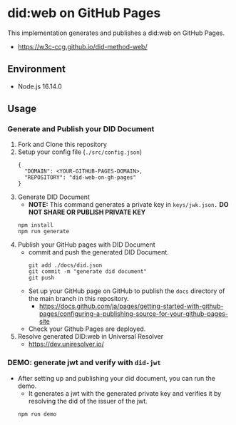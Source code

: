 # did:web on GitHub Pages
This implementation generates and publishes a did:web on GitHub Pages.
- https://w3c-ccg.github.io/did-method-web/

## Environment
- Node.js 16.14.0

## Usage
### Generate and Publish your DID Document
1. Fork and Clone this repository
2. Setup your config file (`./src/config.json`)
    ```
    {
      "DOMAIN": <YOUR-GITHUB-PAGES-DOMAIN>,
      "REPOSITORY": "did-web-on-gh-pages"
    }
    ```
3. Generate DID Document
    - **NOTE:** This command generates a private key in `keys/jwk.json.` **DO NOT SHARE OR PUBLISH PRIVATE KEY** 
    ```
    npm install
    npm run generate
    ```
4. Publish your GitHub pages with DID Document
      - commit and push the generated DID Document.
          ```
          git add ./docs/did.json
          git commit -m "generate did document"
          git push
          ```
      - Set up your GitHub page on GitHub to publish the `docs` directory of the main branch in this repository.
          - https://docs.github.com/ja/pages/getting-started-with-github-pages/configuring-a-publishing-source-for-your-github-pages-site
     - Check your Github Pages are deployed.   
5. Resolve generated DID:web in Universal Resolver
     - https://dev.uniresolver.io/
  
### DEMO: generate jwt and verify with `did-jwt`
- After setting up and publishing your did document, you can run the demo.
  - It generates a jwt with the generated private key and verifies it by resolving the did of the issuer of the jwt. 
  ```
  npm run demo
  ```